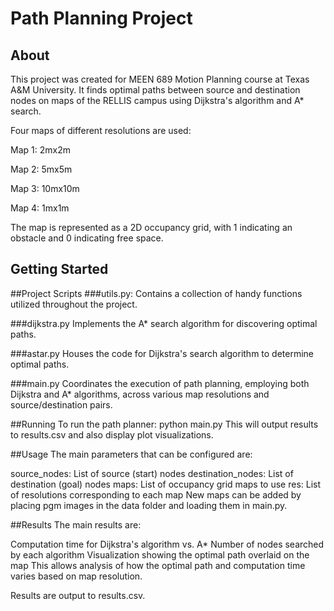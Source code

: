 # Path Planning Project

## About
This project was created for MEEN 689 Motion Planning course at Texas A&M University. It finds optimal paths between source and destination nodes on maps of the RELLIS campus using Dijkstra's algorithm and A* search.

Four maps of different resolutions are used:

Map 1: 2mx2m 

Map 2: 5mx5m

Map 3: 10mx10m

Map 4: 1mx1m

The map is represented as a 2D occupancy grid, with 1 indicating an obstacle and 0 indicating free space.

## Getting Started

##Project Scripts
###utils.py:
Contains a collection of handy functions utilized throughout the project.

###dijkstra.py
Implements the A* search algorithm for discovering optimal paths.

###astar.py
Houses the code for Dijkstra's search algorithm to determine optimal paths.

###main.py
Coordinates the execution of path planning, employing both Dijkstra and A* algorithms, across various map resolutions and source/destination pairs.

##Running
To run the path planner:
python main.py
This will output results to results.csv and also display plot visualizations.

##Usage
The main parameters that can be configured are:

source_nodes: List of source (start) nodes
destination_nodes: List of destination (goal) nodes
maps: List of occupancy grid maps to use
res: List of resolutions corresponding to each map
New maps can be added by placing pgm images in the data folder and loading them in main.py.

##Results
The main results are:

Computation time for Dijkstra's algorithm vs. A*
Number of nodes searched by each algorithm
Visualization showing the optimal path overlaid on the map
This allows analysis of how the optimal path and computation time varies based on map resolution.

Results are output to results.csv.
